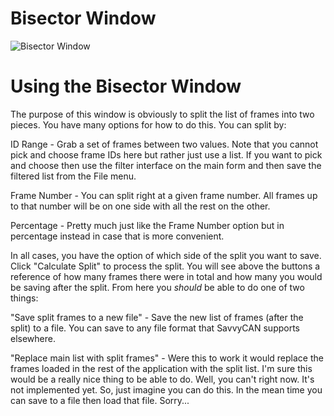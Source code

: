 Bisector Window
=================

![Bisector Window](/images/Bisector.png)

Using the Bisector Window
==========================

The purpose of this window is obviously to split the list of frames into two pieces. You have many options for how to do this. You can split by:

ID Range - Grab a set of frames between two values. Note that you cannot pick and choose frame IDs here but rather just use a list. If you want to pick and choose then use the filter interface on the main form and then save the filtered list from the File menu.

Frame Number - You can split right at a given frame number. All frames up to that number will be on one side with all the rest on the other.

Percentage - Pretty much just like the Frame Number option but in percentage instead in case that is more convenient.

In all cases, you have the option of which side of the split you want to save. Click "Calculate Split" to process the split. You will see above the buttons a reference of how many frames there were in total and how many you would be saving after the split. From here you *should* be able to do one of two things:

"Save split frames to a new file" - Save the new list of frames (after the split) to a file. You can save to any file format that SavvyCAN supports elsewhere. 

"Replace main list with split frames" - Were this to work it would replace the frames loaded in the rest of the application with the split list. I'm sure this would be a really nice thing to be able to do. Well, you can't right now. It's not implemented yet. So, just imagine you can do this. In the mean time you can save to a file then load that file. Sorry...
